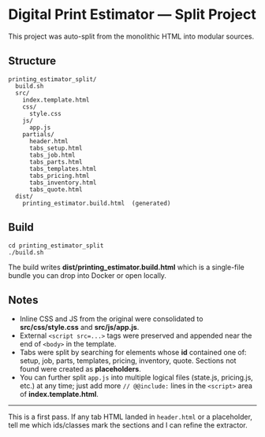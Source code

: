 # Digital Print Estimator — Split Project

This project was auto-split from the monolithic HTML into modular sources.

## Structure
```
printing_estimator_split/
  build.sh
  src/
    index.template.html
    css/
      style.css
    js/
      app.js
    partials/
      header.html
      tabs_setup.html
      tabs_job.html
      tabs_parts.html
      tabs_templates.html
      tabs_pricing.html
      tabs_inventory.html
      tabs_quote.html
  dist/
    printing_estimator.build.html  (generated)
```

## Build
```
cd printing_estimator_split
./build.sh
```

The build writes **dist/printing_estimator.build.html** which is a single-file bundle you can drop into Docker or open locally.

## Notes
- Inline CSS and JS from the original were consolidated to **src/css/style.css** and **src/js/app.js**.
- External `<script src=...>` tags were preserved and appended near the end of `<body>` in the template.
- Tabs were split by searching for elements whose **id** contained one of:
  setup, job, parts, templates, pricing, inventory, quote.
  Sections not found were created as **placeholders**.
- You can further split `app.js` into multiple logical files (state.js, pricing.js, etc.) at any time; just add more `// @@include:` lines in the `<script>` area of **index.template.html**.

---
This is a first pass. If any tab HTML landed in `header.html` or a placeholder, tell me which ids/classes mark the sections and I can refine the extractor.
